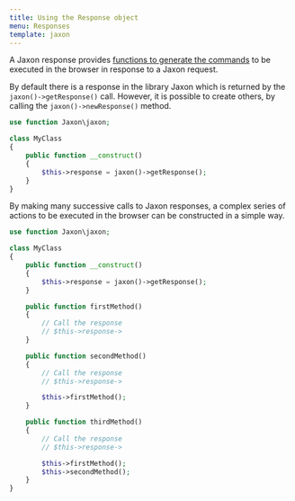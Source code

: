 ```yaml
---
title: Using the Response object
menu: Responses
template: jaxon
---
```


A Jaxon response provides [functions to generate the commands](../../features/responses.html) to be executed in the browser in response to a Jaxon request.

By default there is a response in the library Jaxon which is returned by the `jaxon()->getResponse()` call.
However, it is possible to create others, by calling the `jaxon()->newResponse()` method.

```php
use function Jaxon\jaxon;

class MyClass
{
    public function __construct()
    {
        $this->response = jaxon()->getResponse();
    }
}
```

By making many successive calls to Jaxon responses, a complex series of actions to be executed in the browser can be constructed in a simple way.

```php
use function Jaxon\jaxon;

class MyClass
{
    public function __construct()
    {
        $this->response = jaxon()->getResponse();
    }

    public function firstMethod()
    {
        // Call the response
        // $this->response->
    }

    public function secondMethod()
    {
        // Call the response
        // $this->response->

        $this->firstMethod();
    }

    public function thirdMethod()
    {
        // Call the response
        // $this->response->

        $this->firstMethod();
        $this->secondMethod();
    }
}
```

